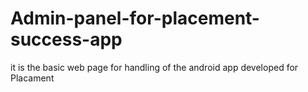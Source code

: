 # Admin-panel-for-placement-success-app

it is the basic web page for handling of the android app developed for Placament
